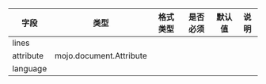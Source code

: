 | 字段 | 类型 | 格式类型 | 是否必须 | 默认值 | 说明 |
|---|---|---|---|---|---|
| lines |  |  |  |  |
| attribute | mojo.document.Attribute |  |  |  |
| language |  |  |  |  |
